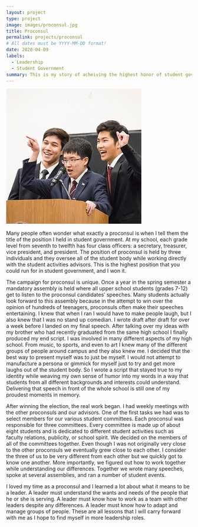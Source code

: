 ```yaml
---
layout: project
type: project
image: images/proconsul.jpg
title: Proconsul
permalink: projects/proconsul
# All dates must be YYYY-MM-DD format!
date: 2020-04-09
labels:
  - Leadership
  - Student Government
summary: This is my story of acheiving the highest honor of student governemnt.
---
```


<img class="ui medium right floated rounded image" src="../images/proconsul.jpg">

Many people often wonder what exactly a proconsul is when I tell them the title of the position I held in student government. At my school, each grade level from seventh to twelfth has four class officers: a secretary, treasurer, vice president, and president. The position of proconsul is held by three individuals and they oversee all of the student body while working directly with the student activities advisors. This is the highest position that you could run for in student government, and I won it. 

The campaign for proconsul is unique. Once a year in the spring semester a mandatory assembly is held where all upper school students (grades 7-12) get to listen to the proconsul candidates’ speeches. Many students actually look forward to this assembly because in the attempt to win over the opinion of hundreds of teenagers, proconsuls often make their speeches entertaining. I knew that when I ran I would have to make people laugh, but I also knew that I was no stand up comedian. I wrote draft after draft for over a week before I landed on my final speech. After talking over my ideas with my brother who had recently graduated from the same high school I finally produced my end script. I was involved in many different aspects of my high school. From music, to sports, and even to art I knew many of the different groups of people around campus and they also knew me. I decided that the best way to present myself was to just be myself. I would not attempt to manufacture a persona or gimmick for myself just to try and get more laughs out of the student body. So I wrote a script that stayed true to my identity while weaving my own sense of humor into my words in a way that students from all different backgrounds and interests could understand. Delivering that speech in front of the whole school is still one of my proudest moments in memory. 

After winning the election, the real work began. I had weekly meetings with the other proconsuls and our advisors. One of the first tasks we had was to select members for our various student committees. Each proconsul was responsible for three committees. Every committee is made up of about eight students and is dedicated to different student activities such as faculty relations, publicity, or school spirit. We decided on the members of all of the committees together. Even though I was not originally very close to the other proconsuls we eventually grew close to each other. I consider the three of us to be very different from each other but we quickly got to know one another. More importantly, we figured out how to work together while understanding our differences. Together we wrote many speeches, spoke at several assemblies, and ran a number of student events.    

I loved my time as a proconsul and I learned a lot about what it means to be a leader. A leader must understand the wants and needs of the people that he or she is serving. A leader must know how to work as a team with other leaders despite any differences. A leader must know how to adapt and manage groups of people. These are all lessons that I will carry forward with me as I hope to find myself in more leadership roles. 
